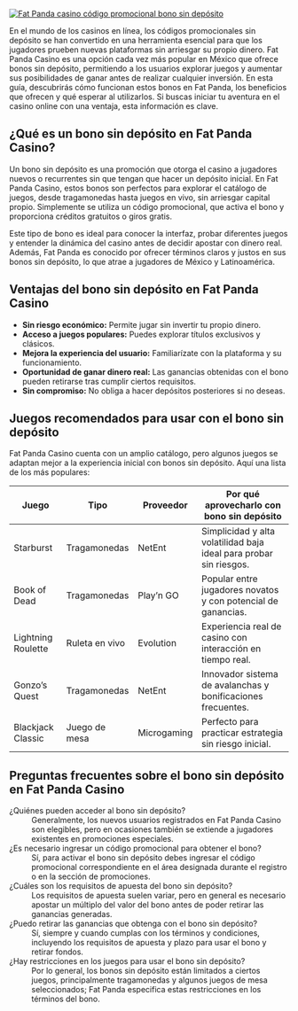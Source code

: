 [![Fat Panda casino código promocional bono sin depósito](https://123-caf.pages.dev/gitsignup.png)](https://vrmoo.ru/Bt82HjjY)

<p>En el mundo de los casinos en línea, los códigos promocionales sin depósito se han convertido en una herramienta esencial para que los jugadores prueben nuevas plataformas sin arriesgar su propio dinero. Fat Panda Casino es una opción cada vez más popular en México que ofrece bonos sin depósito, permitiendo a los usuarios explorar juegos y aumentar sus posibilidades de ganar antes de realizar cualquier inversión. En esta guía, descubrirás cómo funcionan estos bonos en Fat Panda, los beneficios que ofrecen y qué esperar al utilizarlos. Si buscas iniciar tu aventura en el casino online con una ventaja, esta información es clave.</p>  <h2>¿Qué es un bono sin depósito en Fat Panda Casino?</h2> <p>Un bono sin depósito es una promoción que otorga el casino a jugadores nuevos o recurrentes sin que tengan que hacer un depósito inicial. En Fat Panda Casino, estos bonos son perfectos para explorar el catálogo de juegos, desde tragamonedas hasta juegos en vivo, sin arriesgar capital propio. Simplemente se utiliza un código promocional, que activa el bono y proporciona créditos gratuitos o giros gratis.</p> <p>Este tipo de bono es ideal para conocer la interfaz, probar diferentes juegos y entender la dinámica del casino antes de decidir apostar con dinero real. Además, Fat Panda es conocido por ofrecer términos claros y justos en sus bonos sin depósito, lo que atrae a jugadores de México y Latinoamérica.</p>  <h2>Ventajas del bono sin depósito en Fat Panda Casino</h2> <ul>   <li><strong>Sin riesgo económico:</strong> Permite jugar sin invertir tu propio dinero.</li>   <li><strong>Acceso a juegos populares:</strong> Puedes explorar títulos exclusivos y clásicos.</li>   <li><strong>Mejora la experiencia del usuario:</strong> Familiarízate con la plataforma y su funcionamiento.</li>   <li><strong>Oportunidad de ganar dinero real:</strong> Las ganancias obtenidas con el bono pueden retirarse tras cumplir ciertos requisitos.</li>   <li><strong>Sin compromiso:</strong> No obliga a hacer depósitos posteriores si no deseas.</li> </ul>  <h2>Juegos recomendados para usar con el bono sin depósito</h2> <p>Fat Panda Casino cuenta con un amplio catálogo, pero algunos juegos se adaptan mejor a la experiencia inicial con bonos sin depósito. Aquí una lista de los más populares:</p> <table>   <thead>     <tr>       <th>Juego</th>       <th>Tipo</th>       <th>Proveedor</th>       <th>Por qué aprovecharlo con bono sin depósito</th>     </tr>   </thead>   <tbody>     <tr>       <td>Starburst</td>       <td>Tragamonedas</td>       <td>NetEnt</td>       <td>Simplicidad y alta volatilidad baja ideal para probar sin riesgos.</td>     </tr>     <tr>       <td>Book of Dead</td>       <td>Tragamonedas</td>       <td>Play’n GO</td>       <td>Popular entre jugadores novatos y con potencial de ganancias.</td>     </tr>     <tr>       <td>Lightning Roulette</td>       <td>Ruleta en vivo</td>       <td>Evolution</td>       <td>Experiencia real de casino con interacción en tiempo real.</td>     </tr>     <tr>       <td>Gonzo’s Quest</td>       <td>Tragamonedas</td>       <td>NetEnt</td>       <td>Innovador sistema de avalanchas y bonificaciones frecuentes.</td>     </tr>     <tr>       <td>Blackjack Classic</td>       <td>Juego de mesa</td>       <td>Microgaming</td>       <td>Perfecto para practicar estrategia sin riesgo inicial.</td>     </tr>   </tbody> </table>  <h2>Preguntas frecuentes sobre el bono sin depósito en Fat Panda Casino</h2> <dl>   <dt>¿Quiénes pueden acceder al bono sin depósito?</dt>   <dd>Generalmente, los nuevos usuarios registrados en Fat Panda Casino son elegibles, pero en ocasiones también se extiende a jugadores existentes en promociones especiales.</dd>    <dt>¿Es necesario ingresar un código promocional para obtener el bono?</dt>   <dd>Sí, para activar el bono sin depósito debes ingresar el código promocional correspondiente en el área designada durante el registro o en la sección de promociones.</dd>    <dt>¿Cuáles son los requisitos de apuesta del bono sin depósito?</dt>   <dd>Los requisitos de apuesta suelen variar, pero en general es necesario apostar un múltiplo del valor del bono antes de poder retirar las ganancias generadas.</dd>    <dt>¿Puedo retirar las ganancias que obtenga con el bono sin depósito?</dt>   <dd>Sí, siempre y cuando cumplas con los términos y condiciones, incluyendo los requisitos de apuesta y plazo para usar el bono y retirar fondos.</dd>    <dt>¿Hay restricciones en los juegos para usar el bono sin depósito?</dt>   <dd>Por lo general, los bonos sin depósito están limitados a ciertos juegos, principalmente tragamonedas y algunos juegos de mesa seleccionados; Fat Panda especifica estas restricciones en los términos del bono.</dd> </dl>